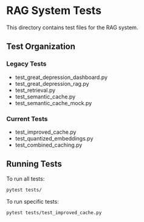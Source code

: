 # RAG System Tests

This directory contains test files for the RAG system.

## Test Organization

### Legacy Tests
- test_great_depression_dashboard.py
- test_great_depression_rag.py
- test_retrieval.py
- test_semantic_cache.py
- test_semantic_cache_mock.py

### Current Tests
- test_improved_cache.py
- test_quantized_embeddings.py
- test_combined_caching.py

## Running Tests

To run all tests:
```bash
pytest tests/
```

To run specific tests:
```bash
pytest tests/test_improved_cache.py
```
